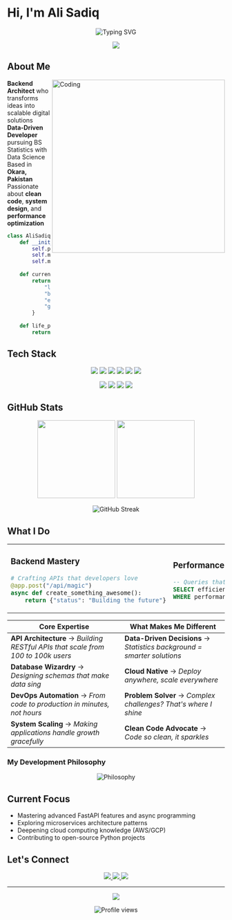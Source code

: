    # Hi, I'm Ali Sadiq

<p align="center">
  <img src="https://readme-typing-svg.demolab.com?font=Fira+Code&weight=600&size=24&pause=1000&color=00D9FF&center=true&vCenter=true&width=600&lines=Backend+Developer;Python+%7C+FastAPI+%7C+PostgreSQL;BS+Statistics+%26+Data+Science;Building+Scalable+Systems" alt="Typing SVG" />
</p>

<p align="center">
  <img src="https://capsule-render.vercel.app/api?type=waving&color=0:00d9ff,100:0099cc&height=100&section=header" />
</p>

## About Me

<img align="right" alt="Coding" width="400" src="https://media.giphy.com/media/SWoSkN6DxTszqIKEqv/giphy.gif">

**Backend Architect** who transforms ideas into scalable digital solutions  
**Data-Driven Developer** pursuing BS Statistics with Data Science  
Based in **Okara, Pakistan**  
Passionate about **clean code**, **system design**, and **performance optimization**  

```python
class AliSadiq:
    def __init__(self):
        self.passion = "Building the invisible engines that power the web"
        self.mindset = "Code with purpose, deploy with confidence"
        self.mission = "Turning complex problems into elegant solutions"
        
    def current_status(self):
        return {
            "learning": "Advanced FastAPI & Microservices",
            "building": "Scalable backend architectures",
            "exploring": "Cloud-native development",
            "goal": "Contributing to open-source ecosystem"
        }
    
    def life_philosophy(self):
        return "Write code that speaks, design systems that scale!"
```

## Tech Stack

<p align="center">
  <img src="https://img.shields.io/badge/Python-3776AB?style=for-the-badge&logo=python&logoColor=white"/>
  <img src="https://img.shields.io/badge/FastAPI-009688?style=for-the-badge&logo=fastapi&logoColor=white"/>
  <img src="https://img.shields.io/badge/PostgreSQL-336791?style=for-the-badge&logo=postgresql&logoColor=white"/>
  <img src="https://img.shields.io/badge/Docker-2496ED?style=for-the-badge&logo=docker&logoColor=white"/>
  <img src="https://img.shields.io/badge/Git-F05032?style=for-the-badge&logo=git&logoColor=white"/>
  <img src="https://img.shields.io/badge/Linux-FCC624?style=for-the-badge&logo=linux&logoColor=black"/>
</p>

<p align="center">
  <img src="https://img.shields.io/badge/AWS-232F3E?style=for-the-badge&logo=amazon-aws&logoColor=white"/>
  <img src="https://img.shields.io/badge/Heroku-430098?style=for-the-badge&logo=heroku&logoColor=white"/>
  <img src="https://img.shields.io/badge/Nginx-009639?style=for-the-badge&logo=nginx&logoColor=white"/>
  <img src="https://img.shields.io/badge/CI/CD-2088FF?style=for-the-badge&logo=github-actions&logoColor=white"/>
</p>

## GitHub Stats

<div align="center">
  <img height="180em" src="https://github-readme-stats.vercel.app/api?username=rai-alisadiq&show_icons=true&theme=tokyonight&include_all_commits=true&count_private=true"/>
  <img height="180em" src="https://github-readme-stats.vercel.app/api/top-langs/?username=rai-alisadiq&layout=compact&theme=tokyonight"/>
</div>

<p align="center">
  <img src="https://github-readme-streak-stats.herokuapp.com/?user=rai-alisadiq&theme=tokyonight" alt="GitHub Streak"/>
</p>

## What I Do

<table>
<tr>
<td width="50%">

### **Backend Mastery**
```python
# Crafting APIs that developers love
@app.post("/api/magic")
async def create_something_awesome():
    return {"status": "Building the future"}
```

</td>
<td width="50%">

### **Performance Optimization**
```sql
-- Queries that fly faster than light
SELECT efficiency FROM systems 
WHERE performance = 'lightning_fast';
```

</td>
</tr>
</table>

<div align="center">

| **Core Expertise** | **What Makes Me Different** |
|---|---|
| **API Architecture** → *Building RESTful APIs that scale from 100 to 100k users* | **Data-Driven Decisions** → *Statistics background = smarter solutions* |
| **Database Wizardry** → *Designing schemas that make data sing* | **Cloud Native** → *Deploy anywhere, scale everywhere* |
| **DevOps Automation** → *From code to production in minutes, not hours* | **Problem Solver** → *Complex challenges? That's where I shine* |
| **System Scaling** → *Making applications handle growth gracefully* | **Clean Code Advocate** → *Code so clean, it sparkles* |

</div>

### **My Development Philosophy**

<p align="center">
  <img src="https://readme-typing-svg.demolab.com?font=Fira+Code&size=20&duration=3000&pause=1000&color=00D9FF&center=true&vCenter=true&width=800&lines=Write+Code+That+Tells+a+Story;Build+Systems+That+Scale+Gracefully;Deploy+with+Confidence%2C+Monitor+with+Pride;Every+Bug+is+a+Learning+Opportunity" alt="Philosophy" />
</p>

## Current Focus

- Mastering advanced FastAPI features and async programming
- Exploring microservices architecture patterns
- Deepening cloud computing knowledge (AWS/GCP)
- Contributing to open-source Python projects

## Let's Connect

<p align="center">
  <a href="mailto:alisadiq.personal2003@gmail.com">
    <img src="https://img.shields.io/badge/Email-D14836?style=for-the-badge&logo=gmail&logoColor=white"/>
  </a>
  <a href="https://www.linkedin.com/in/ali-sadiq-ba9013237/">
    <img src="https://img.shields.io/badge/LinkedIn-0077B5?style=for-the-badge&logo=linkedin&logoColor=white"/>
  </a>
  <a href="https://github.com/rai-alisadiq">
    <img src="https://img.shields.io/badge/GitHub-100000?style=for-the-badge&logo=github&logoColor=white"/>
  </a>
</p>

---

<p align="center">
  <img src="https://capsule-render.vercel.app/api?type=waving&color=0:00d9ff,100:0099cc&height=100&section=footer" />
</p>

<p align="center">
  <img src="https://komarev.com/ghpvc/?username=rai-alisadiq&color=00d9ff&style=flat-square&label=Profile+Views" alt="Profile views"/>
</p>
